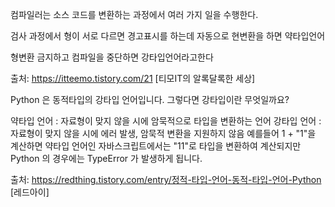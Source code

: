 

컴파일러는 소스 코드를 변환하는 과정에서 여러 가지 일을 수행한다.

검사 과정에서 형이 서로 다르면 경고표시를 하는데 자동으로 현변환을 하면 약타입언어

형변환 금지하고 컴파일을 중단하면 강타입언어라고한다



출처: https://itteemo.tistory.com/21 [티모IT의 알록달록한 세상]

Python 은 동적타입의 강타입 언어입니다.
그렇다면 강타입이란 무엇일까요?

약타입 언어 : 자료형이 맞지 않을 시에 암묵적으로 타입을 변환하는 언어
강타입 언어 : 자료형이 맞지 않을 시에 에러 발생, 암묵적 변환을 지원하지 않음
예를들어 1 + "1"을 계산하면 약타입 언어인 자바스크립트에서는 "11"로 타입을 변환하여 계산되지만 Python 의 경우에는 TypeError 가 발생하게 됩니다.



출처: https://redthing.tistory.com/entry/정적-타입-언어-동적-타입-언어-Python [레드아이]